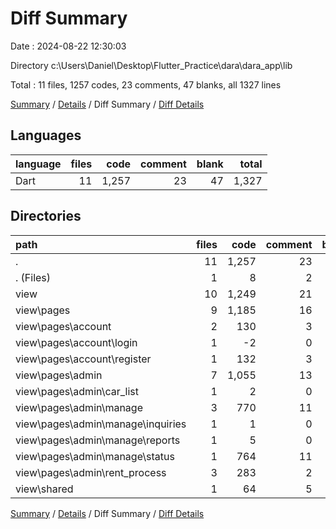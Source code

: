 # Diff Summary

Date : 2024-08-22 12:30:03

Directory c:\\Users\\Daniel\\Desktop\\Flutter_Practice\\dara\\dara_app\\lib

Total : 11 files,  1257 codes, 23 comments, 47 blanks, all 1327 lines

[Summary](results.md) / [Details](details.md) / Diff Summary / [Diff Details](diff-details.md)

## Languages
| language | files | code | comment | blank | total |
| :--- | ---: | ---: | ---: | ---: | ---: |
| Dart | 11 | 1,257 | 23 | 47 | 1,327 |

## Directories
| path | files | code | comment | blank | total |
| :--- | ---: | ---: | ---: | ---: | ---: |
| . | 11 | 1,257 | 23 | 47 | 1,327 |
| . (Files) | 1 | 8 | 2 | 2 | 12 |
| view | 10 | 1,249 | 21 | 45 | 1,315 |
| view\\pages | 9 | 1,185 | 16 | 39 | 1,240 |
| view\\pages\\account | 2 | 130 | 3 | 4 | 137 |
| view\\pages\\account\\login | 1 | -2 | 0 | 0 | -2 |
| view\\pages\\account\\register | 1 | 132 | 3 | 4 | 139 |
| view\\pages\\admin | 7 | 1,055 | 13 | 35 | 1,103 |
| view\\pages\\admin\\car_list | 1 | 2 | 0 | 0 | 2 |
| view\\pages\\admin\\manage | 3 | 770 | 11 | 10 | 791 |
| view\\pages\\admin\\manage\\inquiries | 1 | 1 | 0 | 0 | 1 |
| view\\pages\\admin\\manage\\reports | 1 | 5 | 0 | 0 | 5 |
| view\\pages\\admin\\manage\\status | 1 | 764 | 11 | 10 | 785 |
| view\\pages\\admin\\rent_process | 3 | 283 | 2 | 25 | 310 |
| view\\shared | 1 | 64 | 5 | 6 | 75 |

[Summary](results.md) / [Details](details.md) / Diff Summary / [Diff Details](diff-details.md)